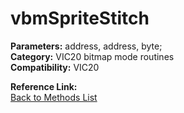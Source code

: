 # vbmSpriteStitch

**Parameters:** address, address, byte;  
**Category:** VIC20 bitmap mode routines  
**Compatibility:** VIC20  

**Reference Link:**  
[Back to Methods List](../../SUMMARY.md)
